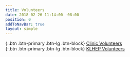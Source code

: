```yaml
---
title: Volunteers
date: 2018-02-26 11:14:00 -08:00
position: 0
addToNavBar: true
layout: simple
---
```


<div class="row">

<div class="col-sm-3 offset-sm-3">
{:.btn .btn-primary .btn-lg .btn-block}
<a href="www.knightslandingclinic.org/get-involved/undergraduate-volunteer-application.html">
Clinic Volunteers
</a>
</div>

<div class="col-sm-3">
{:.btn .btn-primary .btn-lg .btn-block}
<a href="www.knightslandingclinic.org/get-involved/klhep-volunteer-application.html">KLHEP Volunteers</a>
</div>

</div>